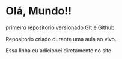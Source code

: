 # Olá, Mundo!!
 primeiro repositorio versionado GIt e Github.

 Repositorio criado durante uma aula ao vivo.

 Essa linha eu adicionei diretamente no site
